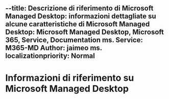 --title: Descrizione di riferimento di Microsoft Managed Desktop: informazioni dettagliate su alcune caratteristiche di Microsoft Managed Desktop: Microsoft Managed Desktop, Microsoft 365, Service, Documentation ms. Service: M365-MD Author: jaimeo ms. localizationpriority: Normal
---

# <a name="microsoft-managed-desktop-reference"></a>Informazioni di riferimento su Microsoft Managed Desktop